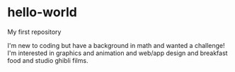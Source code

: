 # hello-world
My first repository

I'm new to coding but have a background in math and wanted a challenge!  I'm interested in graphics and animation and web/app design and breakfast food and studio ghibli films.
